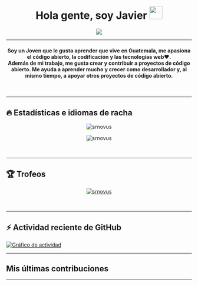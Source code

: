 
<h1 align="center">Hola gente, soy Javier <img src="https://media.giphy.com/media/hvRJCLFzcasrR4ia7z/giphy.gif" width="35"></h1>
<p align="center">
  <a href="https://github.com/jaypavasiya"><img src="https://readme-typing-svg.herokuapp.com?lines=Trabajando+en;%20|%20Fedired%20|%20Fedired%20Hosting%20|%20Sushell%20|%20Itronics;No%20soy%20un%20experto&center=true&width=500&height=50"></a>
</p>
<hr/>

<h4 align="center">
Soy un Joven que le gusta aprender que vive en Guatemala, me apasiona el código abierto, la codificación y las tecnologías web❤️. <br />
	Además de mi trabajo, me gusta crear y contribuir a proyectos de código abierto. Me ayuda a aprender mucho y crecer como desarrollador y, al mismo tiempo, a apoyar otros proyectos de código abierto.
</h4>
<br>

<hr/> 

## 🔥 Estadísticas e idiomas de racha
<p align="center"><img src="https://github-readme-streak-stats.herokuapp.com/?user=srnovus&theme=algolia" alt="srnovus" /></p>
<p align="center"><img src="https://github-readme-stats.vercel.app/api/top-langs/?username=srnovus&theme=algolia&layout=compact" alt="srnovus" /></p>

<br>
<hr/>

## 🏆 Trofeos
<p align="center"> <a href="https://github.com/srnovus"><img
      src="https://github-profile-trophy.vercel.app/?username=srnovus&row=1&column=3&theme=algolia" alt="srnovus" /></a>  </p>

<!-- info -->
<br>
<hr/>

## ⚡ Actividad reciente de GitHub
<a href="https://github.com/srnovus"><img alt="Gráfico de actividad" src="https://activity-graph.herokuapp.com/graph?username=srnovus&custom_title=Javier's%20Contribution%20Graph&theme=react-dark" /></a>


<hr/>

## Mis últimas contribuciones

<!--INICIO_SECCION:contribuciones-->
<!--FIN_SECCION:contribuciones-->


<hr/>
